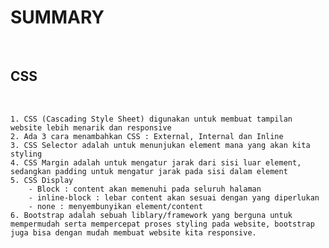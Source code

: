 <h1>SUMMARY</h1>
<br>
<h2>CSS</h2>

<br>

	1. CSS (Cascading Style Sheet) digunakan untuk membuat tampilan website lebih menarik dan responsive
	2. Ada 3 cara menambahkan CSS : External, Internal dan Inline
	3. CSS Selector adalah untuk menunjukan element mana yang akan kita styling
	4. CSS Margin adalah untuk mengatur jarak dari sisi luar element, sedangkan padding untuk mengatur jarak pada sisi dalam element
	5. CSS Display 
		- Block : content akan memenuhi pada seluruh halaman 
		- inline-block : lebar content akan sesuai dengan yang diperlukan 
		- none : menyembunyikan element/content
	6. Bootstrap adalah sebuah liblary/framework yang berguna untuk mempermudah serta mempercepat proses styling pada website, bootstrap juga bisa dengan mudah membuat website kita responsive.

	
